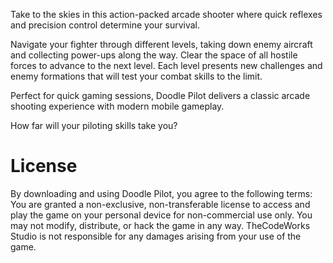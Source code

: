 Take to the skies in this action-packed arcade shooter where quick reflexes and precision control determine your survival.

Navigate your fighter through different levels, taking down enemy aircraft and collecting power-ups along the way. Clear the space of all hostile forces to advance to the next level. Each level presents new challenges and enemy formations that will test your combat skills to the limit.

Perfect for quick gaming sessions, Doodle Pilot delivers a classic arcade shooting experience with modern mobile gameplay.

How far will your piloting skills take you?

# License

By downloading and using Doodle Pilot, you agree to the following terms: You are granted a non-exclusive, non-transferable license to access and play the game on your personal device for non-commercial use only. You may not modify, distribute, or hack the game in any way. TheCodeWorks Studio is not responsible for any damages arising from your use of the game.
